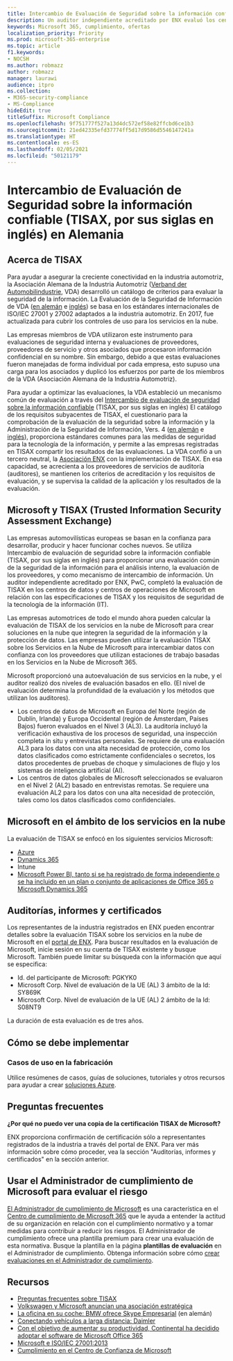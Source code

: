 ```yaml
---
title: Intercambio de Evaluación de Seguridad sobre la información confiable (TISAX, por sus siglas en inglés) en Alemania
description: Un auditor independiente acreditado por ENX evaluó los centros de datos en la nube de Microsoft de acuerdo con los requisitos de seguridad de TISAX.
keywords: Microsoft 365, cumplimiento, ofertas
localization_priority: Priority
ms.prod: microsoft-365-enterprise
ms.topic: article
f1.keywords:
- NOCSH
ms.author: robmazz
author: robmazz
manager: laurawi
audience: itpro
ms.collection:
- M365-security-compliance
- MS-Compliance
hideEdit: true
titleSuffix: Microsoft Compliance
ms.openlocfilehash: 9f751777f527a13d4dc572ef58e82ffcbd6ce1b3
ms.sourcegitcommit: 21ed42335efd37774ff5d17d9586d5546147241a
ms.translationtype: HT
ms.contentlocale: es-ES
ms.lasthandoff: 02/05/2021
ms.locfileid: "50121179"
---
```

# <a name="trusted-information-security-assessment-exchange-tisax-germany"></a>Intercambio de Evaluación de Seguridad sobre la información confiable (TISAX, por sus siglas en inglés) en Alemania

## <a name="about-tisax"></a>Acerca de TISAX

Para ayudar a asegurar la creciente conectividad en la industria automotriz, la Asociación Alemana de la Industria Automotriz ([Verband der Automobilindustrie](https://www.vda.de), VDA) desarrolló un catálogo de criterios para evaluar la seguridad de la información. La Evaluación de la Seguridad de Información de VDA ([en alemán](https://www.vda.de/de/themen/sicherheit-und-standards/informationssicherheit/informationssicherheit-sicherheitsanforderungen.html) e [inglés](https://www.vda.de/en/topics/safety-and-standards/information-security/information-security-requirements)) se basa en los estándares internacionales de ISO/IEC 27001 y 27002 adaptados a la industria automotriz. En 2017, fue actualizada para cubrir los controles de uso para los servicios en la nube.

Las empresas miembros de VDA utilizaron este instrumento para evaluaciones de seguridad interna y evaluaciones de proveedores, proveedores de servicio y otros asociados que procesaron información confidencial en su nombre. Sin embargo, debido a que estas evaluaciones fueron manejadas de forma individual por cada empresa, esto supuso una carga para los asociados y duplicó los esfuerzos por parte de los miembros de la VDA (Asociación Alemana de la Industria Automotriz).

Para ayudar a optimizar las evaluaciones, la VDA estableció un mecanismo común de evaluación a través del [Intercambio de evaluación de seguridad sobre la información confiable](https://www.enx.com/tisax/) (TISAX, por sus siglas en inglés) El catálogo de los requisitos subyacentes de TISAX, el cuestionario para la comprobación de la evaluación de la seguridad sobre la información y la Administración de la Seguridad de Información, Vers. 4 ([en alemán](https://www.vda.de/de/services/Publikationen.html) e [inglés](https://www.vda.de/en/services/Publications.html)), proporciona estándares comunes para las medidas de seguridad para la tecnología de la información, y permite a las empresas registradas en TISAX compartir los resultados de las evaluaciones. La VDA confió a un tercero neutral, la [ Asociación ENX](https://portal.enx.com/es-ES/en-en/TISAX/tisaxassessmentresults/) con la implementación de TISAX. En esa capacidad, se acrecienta a los proveedores de servicios de auditoría (auditores), se mantienen los criterios de acreditación y los requisitos de evaluación, y se supervisa la calidad de la aplicación y los resultados de la evaluación.

## <a name="microsoft-and-tisax"></a>Microsoft y TISAX (Trusted Information Security Assessment Exchange)

Las empresas automovilísticas europeas se basan en la confianza para desarrollar, producir y hacer funcionar coches nuevos. Se utiliza Intercambio de evaluación de seguridad sobre la información confiable (TISAX, por sus siglas en inglés) para proporcionar una evaluación común de la seguridad de la información para el análisis interno, la evaluación de los proveedores, y como mecanismo de intercambio de información. Un auditor independiente acreditado por ENX, PwC, completó la evaluación de TISAX en los centros de datos y centros de operaciones de Microsoft en relación con las especificaciones de TISAX y los requisitos de seguridad de la tecnología de la información (IT).

Las empresas automotrices de todo el mundo ahora pueden calcular la evaluación de TISAX de los servicios en la nube de Microsoft para crear soluciones en la nube que integren la seguridad de la información y la protección de datos. Las empresas pueden utilizar la evaluación TISAX sobre los Servicios en la Nube de Microsoft para intercambiar datos con confianza con los proveedores que utilizan estaciones de trabajo basadas en los Servicios en la Nube de Microsoft 365.

Microsoft proporcionó una autoevaluación de sus servicios en la nube, y el auditor realizó dos niveles de evaluación basados en ello. (El nivel de evaluación determina la profundidad de la evaluación y los métodos que utilizan los auditores).

- Los centros de datos de Microsoft en Europa del Norte (región de Dublín, Irlanda) y Europa Occidental (región de Ámsterdam, Países Bajos) fueron evaluados en el Nivel 3 (AL3). La auditoría incluyó la verificación exhaustiva de los procesos de seguridad, una inspección completa in situ y entrevistas personales. Se requiere de una evaluación AL3 para los datos con una alta necesidad de protección, como los datos clasificados como estrictamente confidenciales o secretos, los datos procedentes de pruebas de choque y simulaciones de flujo y los sistemas de inteligencia artificial (AI).
- Los centros de datos globales de Microsoft seleccionados se evaluaron en el Nivel 2 (AL2) basado en entrevistas remotas. Se requiere una evaluación AL2 para los datos con una alta necesidad de protección, tales como los datos clasificados como confidenciales.

## <a name="microsoft-in-scope-cloud-services"></a>Microsoft en el ámbito de los servicios en la nube

La evaluación de TISAX se enfocó en los siguientes servicios Microsoft:

- [Azure](https://gallery.technet.microsoft.com/Overview-of-Azure-c1be3942)
- [Dynamics 365](https://download.microsoft.com/download/E/1/9/E1977163-7A86-4812-AC18-C03ADC958AAF/Microsoft_Dynamics_365_Cloud_Service_Compliance_Datasheet.pdf)
- Intune
- [Microsoft Power BI, tanto si se ha registrado de forma independiente o se ha incluido en un plan o conjunto de aplicaciones de Office 365 o Microsoft Dynamics 365](https://servicetrust.microsoft.com/ViewPage/TrustDocuments?command=Download&downloadType=Document&downloadId=9f756cce-b15d-45a9-94d7-6a583dee4401&docTab=6d000410-c9e9-11e7-9a91-892aae8839ad_Compliance_Guides)

## <a name="audits-reports-and-certificates"></a>Auditorías, informes y certificados

Los representantes de la industria registrados en ENX pueden encontrar detalles sobre la evaluación TISAX sobre los servicios en la nube de Microsoft en el [portal de ENX](https://portal.enx.com/es-ES/). Para buscar resultados en la evaluación de Microsoft, inicie sesión en su cuenta de TISAX existente y busque Microsoft. También puede limitar su búsqueda con la información que aquí se especifica:

- Id. del participante de Microsoft: PGKYK0
- Microsoft Corp. Nivel de evaluación de la UE (AL) 3 ámbito de la Id: SY869K
- Microsoft Corp. Nivel de evaluación de la UE (AL) 2 ámbito de la Id: S08NT9

La duración de esta evaluación es de tres años.

## <a name="how-to-implement"></a>Cómo se debe implementar

### <a name="manufacturing-use-cases"></a>Casos de uso en la fabricación

Utilice resúmenes de casos, guías de soluciones, tutoriales y otros recursos para ayudar a crear [soluciones Azure](/azure/industry/manufacturing/).

## <a name="frequently-asked-questions"></a>Preguntas frecuentes

**¿Por qué no puedo ver una copia de la certificación TISAX de Microsoft?**

ENX proporciona confirmación de certificación sólo a representantes registrados de la industria a través del portal de ENX. Para ver más información sobre cómo proceder, vea la sección "Auditorías, informes y certificados" en la sección anterior.

## <a name="use-microsoft-compliance-manager-to-assess-your-risk"></a>Usar el Administrador de cumplimiento de Microsoft para evaluar el riesgo

[El Administrador de cumplimiento de Microsoft](/microsoft-365/compliance/compliance-manager) es una característica en el [Centro de cumplimiento de Microsoft 365](/microsoft-365/compliance/microsoft-365-compliance-center) que le ayuda a entender la actitud de su organización en relación con el cumplimiento normativo y a tomar medidas para contribuir a reducir los riesgos. El Administrador de cumplimiento ofrece una plantilla premium para crear una evaluación de esta normativa. Busque la plantilla en la página **plantillas de evaluación** en el Administrador de cumplimiento. Obtenga información sobre cómo [crear evaluaciones en el Administrador de cumplimiento](/microsoft-365/compliance/compliance-manager-assessments).

## <a name="resources"></a>Recursos

- [Preguntas frecuentes sobre TISAX](https://portal.enx.com/es-ES/TISAX/faqs/)
- [Volkswagen y Microsoft anuncian una asociación estratégica](https://www.volkswagen-newsroom.com/en/press-releases/volkswagen-and-microsoft-announce-strategic-partnership-4234)
- [La oficina en su coche: BMW ofrece Skype Empresarial](https://news.microsoft.com/de-de/skype-business-ab-sofort-fahrzeugen-von-bmw-verfugbar/) (en alemán)
- [Conectando vehículos a larga distancia: Daimler](https://customers.microsoft.com/story/daimlertrucks)
- [Con el objetivo de aumentar su productividad, Continental ha decidido adoptar el software de Microsoft Office 365](https://www.avanade.com/en/clients/continental)
- [Microsoft e ISO/IEC 27001:2013](offering-iso-27001.md)
- [Cumplimiento en el Centro de Confianza de Microsoft](https://www.microsoft.com/trust-center/compliance/compliance-overview)
